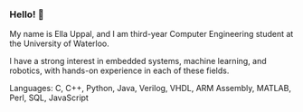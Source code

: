 ### Hello! 👋

My name is Ella Uppal, and I am third-year Computer Engineering student at the University of Waterloo.

I have a strong interest in embedded systems, machine learning, and robotics, with hands-on experience in each of these fields.

Languages: C, C++, Python, Java, Verilog, VHDL, ARM Assembly, MATLAB, Perl, SQL, JavaScript

<!--
**ellauppal/ellauppal** is a ✨ _special_ ✨ repository because its `README.md` (this file) appears on your GitHub profile.

Here are some ideas to get you started:

- 🔭 I’m currently working on ...
- 🌱 I’m currently learning ...
- 👯 I’m looking to collaborate on ...
- 🤔 I’m looking for help with ...
- 💬 Ask me about ...
- 📫 How to reach me: ...
- 😄 Pronouns: ...
- ⚡ Fun fact: ...
-->
